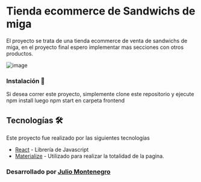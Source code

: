 # Tienda ecommerce de Sandwichs de miga

El proyecto se trata de una tienda ecommerce de venta de sandwichs de miga, en el proyecto final espero implementar mas secciones con otros productos.


 ![image](/public/assets/img/Tienda_Gif.gif)



### Instalación 🔧

Si desea correr este proyecto, simplemente clone este repositorio  y ejecute 
npm install
luego
 npm start 
en carpeta frontend

## Tecnologías 🛠️

Este proyecto fue realizado por las siguientes tecnologías

* [React](https://reactjs.org/) - Librería de Javascript
* [Materialize](https://materializecss.com/) - Utilizado para realizar la totalidad de la pagina.



 ### Desarrollado por  [Julio Montenegro](https://github.com/juliomontenegro)

